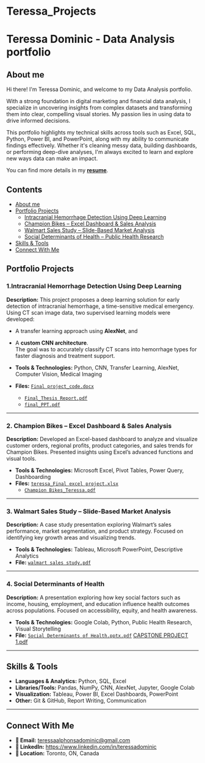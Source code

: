 # Teressa_Projects

# Teressa Dominic - Data Analysis portfolio
## About me
Hi there! I'm Teressa Dominic, and welcome to my Data Analysis portfolio.

With a strong foundation in digital marketing and financial data analysis, I specialize in uncovering insights from complex datasets and transforming them into clear, compelling visual stories. My passion lies in using data to drive informed decisions.

This portfolio highlights my technical skills across tools such as Excel, SQL, Python, Power BI, and PowerPoint, along with my ability to communicate findings effectively. Whether it's cleaning messy data, building dashboards, or performing deep-dive analyses, I'm always excited to learn and explore new ways data can make an impact.

You can find more details in my [**resume**](https://github.com/Teressa99/Teressa_Projects/blob/main/Teressa_Alphonsa_Dominic_resume.pdf).
## Contents
* [About me](#about-me)
* [Portfolio Projects](#portfolio-projects)
  - [Intracranial Hemorrhage Detection Using Deep Learning](#1-intracranial-hemorrhage-detection-using-deep-learning)
  - [Champion Bikes – Excel Dashboard & Sales Analysis](#2-champion-bikes--excel-dashboard--sales-analysis)
  - [Walmart Sales Study – Slide-Based Market Analysis](#3-walmart-sales-study)
  - [Social Determinants of Health – Public Health Research](#4-social-determinants-of-health--public-health-research)
* [Skills & Tools](#skills--tools)
* [Connect With Me](#connect-with-me)

## Portfolio Projects

### 1.Intracranial Hemorrhage Detection Using Deep Learning  
**Description:** This project proposes a deep learning solution for early detection of intracranial hemorrhage, a time-sensitive medical emergency. Using CT scan image data, two supervised learning models were developed:  
- A transfer learning approach using **AlexNet**, and  
- A **custom CNN architecture**.  
The goal was to accurately classify CT scans into hemorrhage types for faster diagnosis and treatment support.

- **Tools & Technologies:** Python, CNN, Transfer Learning, AlexNet, Computer Vision, Medical Imaging  
- **Files:** [`Final project_code.docx`](https://github.com/Teressa99/Teressa_Projects/blob/main/Final%20project_code.docx)  
  - [`Final_Thesis Report.pdf`](https://github.com/Teressa99/Teressa_Projects/blob/main/Final_Thesis%20Report.pdf)  
  - [`final_PPT.pdf`](https://github.com/Teressa99/Teressa_Projects/blob/main/final_PPT.pdf)

---

### 2. Champion Bikes – Excel Dashboard & Sales Analysis  
**Description:** Developed an Excel-based dashboard to analyze and visualize customer orders, regional profits, product categories, and sales trends for Champion Bikes. Presented insights using Excel’s advanced functions and visual tools.

- **Tools & Technologies:** Microsoft Excel, Pivot Tables, Power Query, Dashboarding  
- **Files:** [`teressa_Final excel project.xlsx`](https://github.com/Teressa99/Teressa_Projects/blob/main/teressa_Final%20excel%20project.xlsx)  
  - [`Champion Bikes_Teressa.pdf`](https://github.com/Teressa99/Teressa_Projects/blob/main/Champion%20Bikes.pdf)


---

### 3. Walmart Sales Study – Slide-Based Market Analysis  
**Description:** A case study presentation exploring Walmart’s sales performance, market segmentation, and product strategy. Focused on identifying key growth areas and visualizing trends.

- **Tools & Technologies:** Tableau, Microsoft PowerPoint, Descriptive Analytics  
- **File:** [`walmart sales study.pdf`](https://github.com/Teressa99/Teressa_Projects/blob/main/walmart%20sales%20study.pdf)

---

### 4. Social Determinants of Health  
**Description:** A presentation exploring how key social factors such as income, housing, employment, and education influence health outcomes across populations. Focused on accessibility, equity, and health awareness.

- **Tools & Technologies:** Google Colab, Python, Public Health Research, Visual Storytelling  
- **File:** [`Social Determinants of Health.pptx.pdf`](https://github.com/Teressa99/Teressa_Projects/blob/main/social%20determinants%20of%20health%20(1).pdf) [CAPSTONE PROJECT 1.pdf](https://github.com/Teressa99/Teressa_Projects/blob/main/CAPSTONE%20PROJECT%20(1).pdf)


---

## Skills & Tools

- **Languages & Analytics:** Python, SQL, Excel  
- **Libraries/Tools:** Pandas, NumPy, CNN, AlexNet, Jupyter, Google Colab  
- **Visualization:** Tableau, Power BI, Excel Dashboards, PowerPoint  
- **Other:** Git & GitHub, Report Writing, Communication

---

## Connect With Me

- **📧 Email:** teressaalphonsadominic@gmail.com  
- **🔗 LinkedIn:** https://www.linkedin.com/in/teressadominic 
- **📍 Location:** Toronto, ON, Canada  
